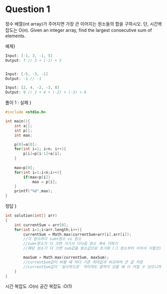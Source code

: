 # Question 1
정수 배열(int array)가 주어지면 가장 큰 이어지는 원소들의 합을 구하시오. 단, 시간복잡도는 O(n).
Given an integer array, find the largest consecutive sum of elements.

예제}
```java
Input: [-1, 3, -1, 5]
Output: 7 // 3 + (-1) + 5


Input: [-5, -3, -1]
Output: -1 // -1

Input: [2, 4, -2, -3, 8]
Output: 9 // 2 + 4 + (-2) + (-3) + 8
```

풀이 1 : 실패 }
```c
#include <stdio.h>

int main(){
	int a[];
	int p[];
	int max;

	p[0]=a[0];
	for(int i=1; i<n; i++){
		p[i]=p[i-1]+a[i];
	}
	
	max=p[0];
	for(int i=1;i<n;i++){
		if(max<p[i])
			max = p[i];
	}
	printf("%d",max);
}
```

정답 }
```c
int solution(int[] arr)
{
	int currentSum = arr[0];
	for(int i=1;i<arr.length;i++){
		currentSum = Math.max(currentSum+arr[i],arr[i]);
		//각 원소마다 sum+원소 vs 원소
		//sum+원소가 더 크면 거기서 다다음 원소 계속 더하기
		//해당 원소가 더 크면 sum값을 원소값으로 초기화 (그 원소부터 이어서 더할것)

		maxSum = Math.max(currentSum, maxSum);
		//currentSum값이 바뀔 때 마다 기존 최대값과 비교하여 큰 값 저장
		//currentSum값이 '일시적으로' 작아져도 끝까지 갔을 때 더 커질 수 있으니까
	}
}
```
시간 복잡도 :O(n)
공간 복잡도 :O(1)
